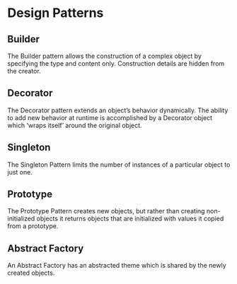 # Design Patterns

## Builder

The Builder pattern allows the construction of a complex object by specifying the type and content only. Construction details are hidden from the creator.

## Decorator

The Decorator pattern extends an object’s behavior dynamically. The ability to add new behavior at runtime is accomplished by a Decorator object which ‘wraps itself’ around the original object.

## Singleton

The Singleton Pattern limits the number of instances of a particular object to just one.

## Prototype

The Prototype Pattern creates new objects, but rather than creating non-initialized objects it returns objects that are initialized with values it copied from a prototype.

## Abstract Factory

An Abstract Factory has an abstracted theme which is shared by the newly created objects.
